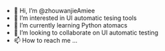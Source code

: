 - 👋 Hi, I’m @zhouwanjieAmiee
- 👀 I’m interested in UI automatic tesing tools 
- 🌱 I’m currently learning Python atomacs
- 💞️ I’m looking to collaborate on UI automatic testing 
- 📫 How to reach me ...

<!---
zhouwanjieAmiee/zhouwanjieAmiee is a ✨ special ✨ repository because its `README.md` (this file) appears on your GitHub profile.
You can click the Preview link to take a look at your changes.
--->
